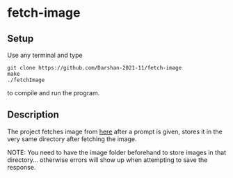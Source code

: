 # fetch-image

## Setup
Use any terminal and type
```
git clone https://github.com/Darshan-2021-11/fetch-image
make
./fetchImage
```
to compile and run the program.

## Description
The project fetches image from [here](pollination.ai) after a prompt is given, stores it in the very same directory after fetching the image.

NOTE: You need to have the image folder beforehand to store images in that directory... otherwise errors will show up when attempting to save the response.
